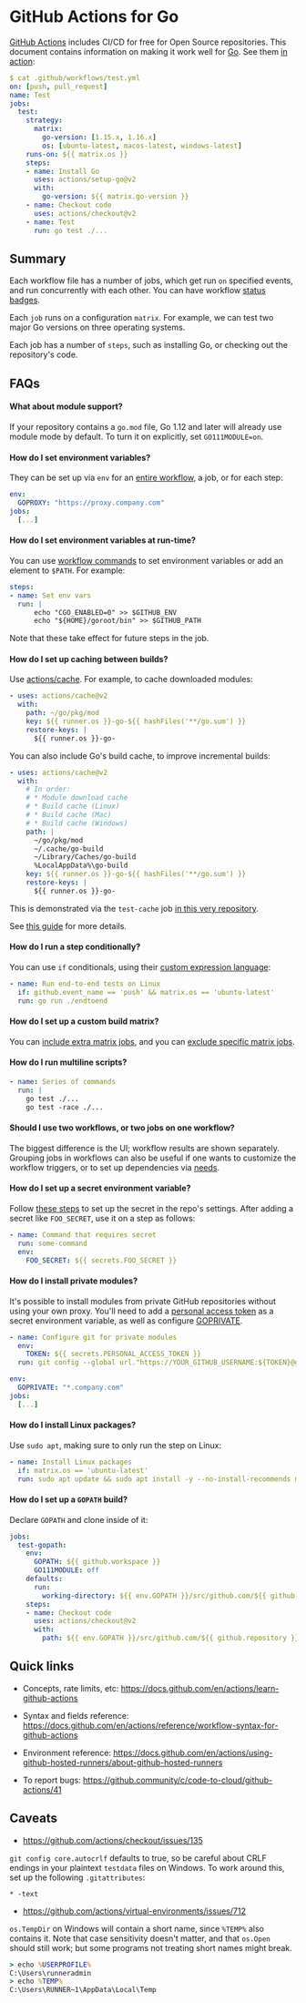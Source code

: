 # GitHub Actions for Go

[GitHub Actions](https://github.com/features/actions) includes CI/CD for free
for Open Source repositories. This document contains information on making it
work well for [Go](https://golang.org). See them [in
action](https://github.com/mvdan/github-actions-golang/actions):

```yaml
$ cat .github/workflows/test.yml
on: [push, pull_request]
name: Test
jobs:
  test:
    strategy:
      matrix:
        go-version: [1.15.x, 1.16.x]
        os: [ubuntu-latest, macos-latest, windows-latest]
    runs-on: ${{ matrix.os }}
    steps:
    - name: Install Go
      uses: actions/setup-go@v2
      with:
        go-version: ${{ matrix.go-version }}
    - name: Checkout code
      uses: actions/checkout@v2
    - name: Test
      run: go test ./...
```

## Summary

Each workflow file has a number of jobs, which get run `on` specified events,
and run concurrently with each other. You can have workflow [status badges](https://docs.github.com/en/actions/managing-workflow-runs/adding-a-workflow-status-badge).

Each `job` runs on a configuration `matrix`. For example, we can test two major
Go versions on three operating systems.

Each job has a number of `steps`, such as installing Go, or checking out the
repository's code.

## FAQs

#### What about module support?

If your repository contains a `go.mod` file, Go 1.12 and later will already use
module mode by default. To turn it on explicitly, set `GO111MODULE=on`.

#### How do I set environment variables?

They can be set up via `env` for an [entire
workflow](https://docs.github.com/en/actions/reference/workflow-syntax-for-github-actions#env),
a job, or for each step:

```yaml
env:
  GOPROXY: "https://proxy.company.com"
jobs:
  [...]
```

#### How do I set environment variables at run-time?

You can use [workflow commands](https://docs.github.com/en/actions/reference/workflow-commands-for-github-actions#environment-files)
to set environment variables or add an element to `$PATH`. For example:

```yaml
steps:
- name: Set env vars
  run: |
      echo "CGO_ENABLED=0" >> $GITHUB_ENV
      echo "${HOME}/goroot/bin" >> $GITHUB_PATH
```

Note that these take effect for future steps in the job.

#### How do I set up caching between builds?

Use [actions/cache](https://github.com/actions/cache). For example, to cache
downloaded modules:

```yaml
- uses: actions/cache@v2
  with:
    path: ~/go/pkg/mod
    key: ${{ runner.os }}-go-${{ hashFiles('**/go.sum') }}
    restore-keys: |
      ${{ runner.os }}-go-
```

You can also include Go's build cache, to improve incremental builds:

```yaml
- uses: actions/cache@v2
  with:
    # In order:
    # * Module download cache
    # * Build cache (Linux)
    # * Build cache (Mac)
    # * Build cache (Windows)
    path: |
      ~/go/pkg/mod
      ~/.cache/go-build
      ~/Library/Caches/go-build
      %LocalAppData%\go-build
    key: ${{ runner.os }}-go-${{ hashFiles('**/go.sum') }}
    restore-keys: |
      ${{ runner.os }}-go-
```

This is demonstrated via the `test-cache` job [in this very repository](https://github.com/mvdan/github-actions-golang/actions).

See [this guide](https://docs.github.com/en/actions/guides/caching-dependencies-to-speed-up-workflows)
for more details.

#### How do I run a step conditionally?

You can use `if` conditionals, using their [custom expression
language](https://docs.github.com/en/actions/reference/context-and-expression-syntax-for-github-actions):

```yaml
- name: Run end-to-end tests on Linux
  if: github.event_name == 'push' && matrix.os == 'ubuntu-latest'
  run: go run ./endtoend
```

#### How do I set up a custom build matrix?

You can [include extra matrix
jobs](https://docs.github.com/en/actions/reference/workflow-syntax-for-github-actions#example-including-new-combinations),
and you can [exclude specific matrix
jobs](https://docs.github.com/en/actions/reference/workflow-syntax-for-github-actions#example-excluding-configurations-from-a-matrix).

#### How do I run multiline scripts?

```yaml
- name: Series of commands
  run: |
    go test ./...
    go test -race ./...
```

#### Should I use two workflows, or two jobs on one workflow?

The biggest difference is the UI; workflow results are shown separately.
Grouping jobs in workflows can also be useful if one wants to customize the
workflow triggers, or to set up dependencies via
[needs](https://docs.github.com/en/actions/reference/workflow-syntax-for-github-actions#jobsjob_idneeds).

#### How do I set up a secret environment variable?

Follow [these steps](https://docs.github.com/en/actions/reference/encrypted-secrets)
to set up the secret in the repo's settings. After adding a secret like
`FOO_SECRET`, use it on a step as follows:

```yaml
- name: Command that requires secret
  run: some-command
  env:
    FOO_SECRET: ${{ secrets.FOO_SECRET }}
```

#### How do I install private modules?

It's possible to install modules from private GitHub repositories without using
your own proxy. You'll need to add a
[personal access token](https://github.com/settings/tokens) as a secret
environment variable, as well as configure
[GOPRIVATE](https://golang.org/pkg/cmd/go/#hdr-Module_configuration_for_non_public_modules).

```yaml
- name: Configure git for private modules
  env:
    TOKEN: ${{ secrets.PERSONAL_ACCESS_TOKEN }}
  run: git config --global url."https://YOUR_GITHUB_USERNAME:${TOKEN}@github.com".insteadOf "https://github.com"
```

```yaml
env:
  GOPRIVATE: "*.company.com"
jobs:
  [...]
```

#### How do I install Linux packages?

Use `sudo apt`, making sure to only run the step on Linux:

```yaml
- name: Install Linux packages
  if: matrix.os == 'ubuntu-latest'
  run: sudo apt update && sudo apt install -y --no-install-recommends mypackage
```

#### How do I set up a `GOPATH` build?

Declare `GOPATH` and clone inside of it:

```yaml
jobs:
  test-gopath:
    env:
      GOPATH: ${{ github.workspace }}
      GO111MODULE: off
    defaults:
      run:
        working-directory: ${{ env.GOPATH }}/src/github.com/${{ github.repository }}
    steps:
    - name: Checkout code
      uses: actions/checkout@v2
      with:
        path: ${{ env.GOPATH }}/src/github.com/${{ github.repository }}
```

## Quick links

* Concepts, rate limits, etc: https://docs.github.com/en/actions/learn-github-actions

* Syntax and fields reference: https://docs.github.com/en/actions/reference/workflow-syntax-for-github-actions

* Environment reference: https://docs.github.com/en/actions/using-github-hosted-runners/about-github-hosted-runners

* To report bugs: https://github.community/c/code-to-cloud/github-actions/41

## Caveats

* https://github.com/actions/checkout/issues/135

`git config core.autocrlf` defaults to true, so be careful about CRLF endings in
your plaintext `testdata` files on Windows. To work around this, set up the
following `.gitattributes`:

```gitattributes
* -text
```

* https://github.com/actions/virtual-environments/issues/712

`os.TempDir` on Windows will contain a short name, since `%TEMP%` also contains
it. Note that case sensitivity doesn't matter, and that `os.Open` should still
work; but some programs not treating short names might break.

```cmd
> echo %USERPROFILE%
C:\Users\runneradmin
> echo %TEMP%
C:\Users\RUNNER~1\AppData\Local\Temp
```
